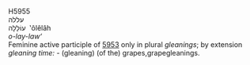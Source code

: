 <body>
  <p>H5955<br>  עללה  <br> עוֹלֵלָה  ‎  ‛ôlêlâh  <br><i>o-lay-law‘ </i><br>Feminine active participle of <a href="h5953.htm">5953</a>  only in plural <i>gleanings</i>; by extension <i>gleaning</i> <i>time: - </i>(gleaning) (of the) grapes,grapegleanings.<br></p>
 </body>
